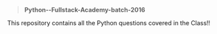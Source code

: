 >**Python--Fullstack-Academy-batch-2016**


 This repository contains all the Python questions covered in the Class!!
